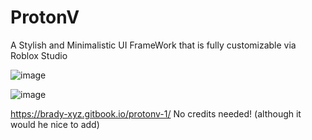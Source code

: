 # ProtonV
A Stylish and Minimalistic UI FrameWork that is fully customizable via Roblox Studio 

![image](https://github.com/biggaboy212/ProtonV/assets/75142294/79e43c7d-596a-41bd-9260-cf9a1280efd4)

![image](https://github.com/biggaboy212/ProtonV/assets/75142294/aaec51de-7e13-452a-9c48-b645cff5aee0)



https://brady-xyz.gitbook.io/protonv-1/
No credits needed! (although it would he nice to add)
